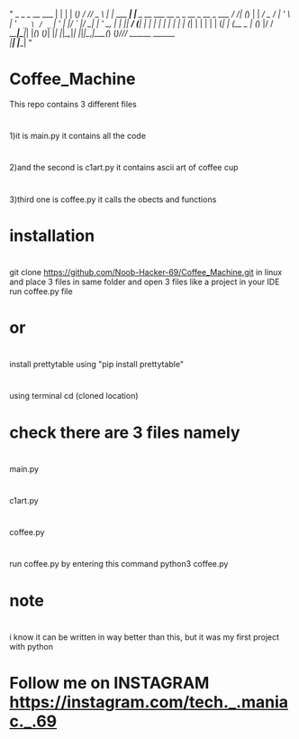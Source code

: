   " _            _                                 _                   __ ___ 
  | |          | |                               (_)                 / // _ \ 
  | |_ ___  ___| |__        _ __ ___   __ _ _ __  _  __ _  ___      / /| (_) |
  | __/ _ \/ __| '_ \      | '_ ` _ \ / _` | '_ \| |/ _` |/ __|    | '_ \__, | 
  | ||  __/ (__| | | |_   _| | | | | | (_| | | | | | (_| | (__ _   | (_) |/ / 
  \__\___|\___|_| |_(_) (_)_| |_| |_|\__,_|_| |_|_|\__,_|\___(_) (_)___//_/ 
                    ______                                   ______          
                   |______|                                 |______|  "       

# Coffee_Machine
This repo contains 3 different files 
#
1)it is main.py it contains all the code
#
2)and the second is c1art.py it contains ascii art of coffee cup
#
3)third one is coffee.py it calls the obects and functions
#
# installation
#
git clone https://github.com/Noob-Hacker-69/Coffee_Machine.git
in linux and place 3 files in same folder and open 3 files like a project in your IDE run coffee.py file 
#
# or 
#
install prettytable using "pip install prettytable"
#
using terminal cd (cloned location)
# check there are 3 files namely 
#
main.py 
#
c1art.py
#
coffee.py
#
run coffee.py by entering this command 
python3 coffee.py



# note
#
i know it can be written in way better than this, but it was my first project with python
#
# Follow me on INSTAGRAM https://instagram.com/tech._.maniac._.69
